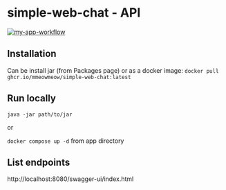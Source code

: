 # simple-web-chat - API

[![my-app-workflow](https://github.com/mmeowmeow/simple-web-chat/actions/workflows/app-workflow.yml/badge.svg)](https://github.com/mmeowmeow/simple-web-chat/actions/workflows/app-workflow.yml)

## Installation

Can be install jar (from Packages page) or as a docker image: `docker pull ghcr.io/mmeowmeow/simple-web-chat:latest`

## Run locally

`java -jar path/to/jar`<br>

or<br>

`docker compose up -d` from app directory

## List endpoints

http://localhost:8080/swagger-ui/index.html
